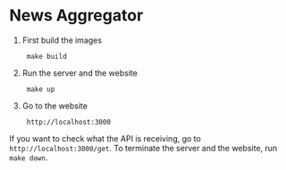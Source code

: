 # News Aggregator

1. First build the images
   ```
    make build
   ```
2. Run the server and the website
   ```
    make up
   ```
3. Go to the website
   ```
    http://localhost:3000
   ```

If you want to check what the API is receiving, go to `http://localhost:3000/get`. To terminate the server and the website, run `make down`.